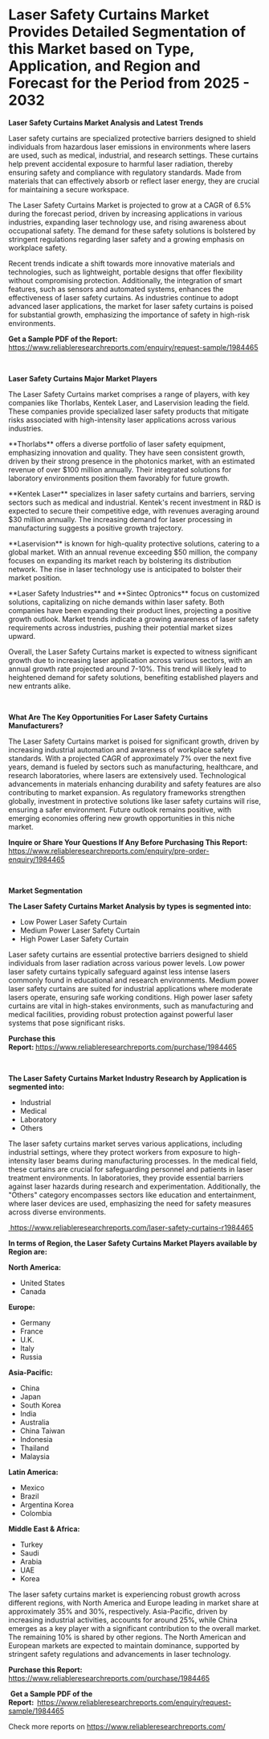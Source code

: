 <p><h1>Laser Safety Curtains Market Provides Detailed Segmentation of this Market based on Type, Application, and Region and Forecast for the Period from 2025 - 2032</h1></p><p><strong>Laser Safety Curtains Market Analysis and Latest Trends</strong></p>
<p><p>Laser safety curtains are specialized protective barriers designed to shield individuals from hazardous laser emissions in environments where lasers are used, such as medical, industrial, and research settings. These curtains help prevent accidental exposure to harmful laser radiation, thereby ensuring safety and compliance with regulatory standards. Made from materials that can effectively absorb or reflect laser energy, they are crucial for maintaining a secure workspace.</p><p>The Laser Safety Curtains Market is projected to grow at a CAGR of 6.5% during the forecast period, driven by increasing applications in various industries, expanding laser technology use, and rising awareness about occupational safety. The demand for these safety solutions is bolstered by stringent regulations regarding laser safety and a growing emphasis on workplace safety.</p><p>Recent trends indicate a shift towards more innovative materials and technologies, such as lightweight, portable designs that offer flexibility without compromising protection. Additionally, the integration of smart features, such as sensors and automated systems, enhances the effectiveness of laser safety curtains. As industries continue to adopt advanced laser applications, the market for laser safety curtains is poised for substantial growth, emphasizing the importance of safety in high-risk environments.</p></p>
<p><strong>Get a Sample PDF of the Report:&nbsp;</strong> <a href="https://www.reliableresearchreports.com/enquiry/request-sample/1984465?utm_campaign=3012&utm_medium=2&utm_source=Github&utm_content=ia&utm_term=01042025&utm_id=laser-safety-curtains">https://www.reliableresearchreports.com/enquiry/request-sample/1984465</a></p>
<p>&nbsp;</p>
<p><strong>Laser Safety Curtains Major Market Players</strong></p>
<p><p>The Laser Safety Curtains market comprises a range of players, with key companies like Thorlabs, Kentek Laser, and Laservision leading the field. These companies provide specialized laser safety products that mitigate risks associated with high-intensity laser applications across various industries.</p><p>**Thorlabs** offers a diverse portfolio of laser safety equipment, emphasizing innovation and quality. They have seen consistent growth, driven by their strong presence in the photonics market, with an estimated revenue of over $100 million annually. Their integrated solutions for laboratory environments position them favorably for future growth.</p><p>**Kentek Laser** specializes in laser safety curtains and barriers, serving sectors such as medical and industrial. Kentek's recent investment in R&D is expected to secure their competitive edge, with revenues averaging around $30 million annually. The increasing demand for laser processing in manufacturing suggests a positive growth trajectory.</p><p>**Laservision** is known for high-quality protective solutions, catering to a global market. With an annual revenue exceeding $50 million, the company focuses on expanding its market reach by bolstering its distribution network. The rise in laser technology use is anticipated to bolster their market position.</p><p>**Laser Safety Industries** and **Sintec Optronics** focus on customized solutions, capitalizing on niche demands within laser safety. Both companies have been expanding their product lines, projecting a positive growth outlook. Market trends indicate a growing awareness of laser safety requirements across industries, pushing their potential market sizes upward.</p><p>Overall, the Laser Safety Curtains market is expected to witness significant growth due to increasing laser application across various sectors, with an annual growth rate projected around 7-10%. This trend will likely lead to heightened demand for safety solutions, benefiting established players and new entrants alike.</p></p>
<p>&nbsp;</p>
<p><strong>What Are The Key Opportunities For Laser Safety Curtains Manufacturers?</strong></p>
<p><p>The Laser Safety Curtains market is poised for significant growth, driven by increasing industrial automation and awareness of workplace safety standards. With a projected CAGR of approximately 7% over the next five years, demand is fueled by sectors such as manufacturing, healthcare, and research laboratories, where lasers are extensively used. Technological advancements in materials enhancing durability and safety features are also contributing to market expansion. As regulatory frameworks strengthen globally, investment in protective solutions like laser safety curtains will rise, ensuring a safer environment. Future outlook remains positive, with emerging economies offering new growth opportunities in this niche market.</p></p>
<p><strong>Inquire or Share Your Questions If Any Before Purchasing This Report:</strong> <a href="https://www.reliableresearchreports.com/enquiry/pre-order-enquiry/1984465?utm_campaign=3012&utm_medium=2&utm_source=Github&utm_content=ia&utm_term=01042025&utm_id=laser-safety-curtains">https://www.reliableresearchreports.com/enquiry/pre-order-enquiry/1984465</a></p>
<p>&nbsp;</p>
<p><strong>Market Segmentation</strong></p>
<p><strong>The Laser Safety Curtains Market Analysis by types is segmented into:</strong></p>
<p><ul><li>Low Power Laser Safety Curtain</li><li>Medium Power Laser Safety Curtain</li><li>High Power Laser Safety Curtain</li></ul></p>
<p><p>Laser safety curtains are essential protective barriers designed to shield individuals from laser radiation across various power levels. Low power laser safety curtains typically safeguard against less intense lasers commonly found in educational and research environments. Medium power laser safety curtains are suited for industrial applications where moderate lasers operate, ensuring safe working conditions. High power laser safety curtains are vital in high-stakes environments, such as manufacturing and medical facilities, providing robust protection against powerful laser systems that pose significant risks.</p></p>
<p><strong>Purchase this Report:&nbsp;</strong><a href="https://www.reliableresearchreports.com/purchase/1984465?utm_campaign=3012&utm_medium=2&utm_source=Github&utm_content=ia&utm_term=01042025&utm_id=laser-safety-curtains">https://www.reliableresearchreports.com/purchase/1984465</a></p>
<p>&nbsp;</p>
<p><strong>The Laser Safety Curtains Market Industry Research by Application is segmented into:</strong></p>
<p><ul><li>Industrial</li><li>Medical</li><li>Laboratory</li><li>Others</li></ul></p>
<p><p>The laser safety curtains market serves various applications, including industrial settings, where they protect workers from exposure to high-intensity laser beams during manufacturing processes. In the medical field, these curtains are crucial for safeguarding personnel and patients in laser treatment environments. In laboratories, they provide essential barriers against laser hazards during research and experimentation. Additionally, the "Others" category encompasses sectors like education and entertainment, where laser devices are used, emphasizing the need for safety measures across diverse environments.</p></p>
<p><a href="https://www.reliableresearchreports.com/laser-safety-curtains-r1984465?utm_campaign=3012&utm_medium=2&utm_source=Github&utm_content=ia&utm_term=01042025&utm_id=laser-safety-curtains">&nbsp;https://www.reliableresearchreports.com/laser-safety-curtains-r1984465</a></p>
<p><strong>In terms of Region, the Laser Safety Curtains Market Players available by Region are:</strong></p>
<p>
    <p> <strong> North America: </strong>
        <ul>
            <li>United States</li>
            <li>Canada</li>
        </ul>
        </p> 
    <p> <strong> Europe: </strong>
        <ul>
            <li>Germany</li>
            <li>France</li>
            <li>U.K.</li>
            <li>Italy</li>
            <li>Russia</li>
        </ul>
        </p> 
    <p> <strong> Asia-Pacific: </strong>
        <ul>
            <li>China</li>
            <li>Japan</li>
            <li>South Korea</li>
            <li>India</li>
            <li>Australia</li>
            <li>China Taiwan</li>
            <li>Indonesia</li>
            <li>Thailand</li>
            <li>Malaysia</li>
        </ul>
        </p> 
    <p> <strong> Latin America: </strong>
        <ul>
            <li>Mexico</li>
            <li>Brazil</li>
            <li>Argentina Korea</li>
            <li>Colombia</li>
        </ul>
        </p> 
    <p> <strong> Middle East & Africa: </strong>
        <ul>
            <li>Turkey</li>
            <li>Saudi</li>
            <li>Arabia</li>
            <li>UAE</li>
            <li>Korea</li>
        </ul>
    </p>
    </p>
<p><p>The laser safety curtains market is experiencing robust growth across different regions, with North America and Europe leading in market share at approximately 35% and 30%, respectively. Asia-Pacific, driven by increasing industrial activities, accounts for around 25%, while China emerges as a key player with a significant contribution to the overall market. The remaining 10% is shared by other regions. The North American and European markets are expected to maintain dominance, supported by stringent safety regulations and advancements in laser technology.</p></p>
<p><strong>Purchase this Report: </strong><a href="https://www.reliableresearchreports.com/purchase/1984465?utm_campaign=3012&utm_medium=2&utm_source=Github&utm_content=ia&utm_term=01042025&utm_id=laser-safety-curtains">https://www.reliableresearchreports.com/purchase/1984465</a></p>
<p>&nbsp;<strong>Get a Sample PDF of the Report:&nbsp;&nbsp;</strong><a href="https://www.reliableresearchreports.com/enquiry/request-sample/1984465?utm_campaign=3012&utm_medium=2&utm_source=Github&utm_content=ia&utm_term=01042025&utm_id=laser-safety-curtains">https://www.reliableresearchreports.com/enquiry/request-sample/1984465</a></p>
<p><strong></strong></p>
<p>Check more reports on <a href="https://www.reliableresearchreports.com/?utm_campaign=3012&utm_medium=2&utm_source=Github&utm_content=ia&utm_term=01042025&utm_id=laser-safety-curtains">https://www.reliableresearchreports.com/</a></p>